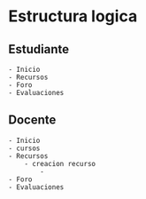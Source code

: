 # Estructura logica


## Estudiante
```
- Inicio
- Recursos
- Foro
- Evaluaciones
```


## Docente
```
- Inicio
- cursos
- Recursos
    - creacion recurso
        -
- Foro
- Evaluaciones
```
